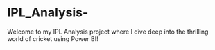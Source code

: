 # IPL_Analysis-
Welcome to my IPL Analysis project where I dive deep into the thrilling world of cricket using Power BI! 
